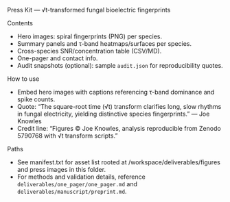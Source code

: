 Press Kit — √t-transformed fungal bioelectric fingerprints

Contents
- Hero images: spiral fingerprints (PNG) per species.
- Summary panels and τ-band heatmaps/surfaces per species.
- Cross-species SNR/concentration table (CSV/MD).
- One-pager and contact info.
 - Audit snapshots (optional): sample `audit.json` for reproducibility quotes.

How to use
- Embed hero images with captions referencing τ-band dominance and spike counts.
- Quote: “The square-root time (√t) transform clarifies long, slow rhythms in fungal electricity, yielding distinctive species fingerprints.” — Joe Knowles
 - Credit line: “Figures © Joe Knowles, analysis reproducible from Zenodo 5790768 with √t transform scripts.”

Paths
- See manifest.txt for asset list rooted at /workspace/deliverables/figures and press images in this folder.
 - For methods and validation details, reference `deliverables/one_pager/one_pager.md` and `deliverables/manuscript/preprint.md`.
